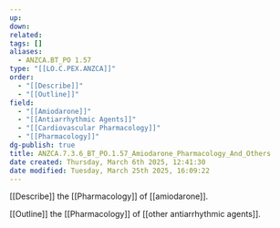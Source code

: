 ```yaml
---
up: 
down: 
related: 
tags: []
aliases:
  - ANZCA.BT_PO 1.57
type: "[[LO.C.PEX.ANZCA]]"
order:
  - "[[Describe]]"
  - "[[Outline]]"
field:
  - "[[Amiodarone]]"
  - "[[Antiarrhythmic Agents]]"
  - "[[Cardiovascular Pharmacology]]"
  - "[[Pharmacology]]"
dg-publish: true
title: ANZCA.7.3.6_BT_PO.1.57_Amiodarone_Pharmacology_And_Others
date created: Thursday, March 6th 2025, 12:41:30
date modified: Tuesday, March 25th 2025, 16:09:22
---
```


[[Describe]] the [[Pharmacology]] of [[amiodarone]]. 

[[Outline]] the [[Pharmacology]] of [[other antiarrhythmic agents]].

